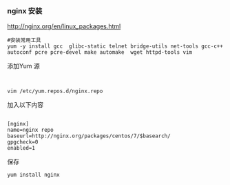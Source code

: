 ### nginx 安装 

http://nginx.org/en/linux_packages.html



```
#安装常用工具
yum -y install gcc  glibc-static telnet bridge-utils net-tools gcc-c++ autoconf pcre pcre-devel make automake  wget httpd-tools vim
```

添加Yum 源

```


vim /etc/yum.repos.d/nginx.repo
```


加入以下内容
```

[nginx]
name=nginx repo
baseurl=http://nginx.org/packages/centos/7/$basearch/
gpgcheck=0
enabled=1
```
保存


```
yum install nginx
```



